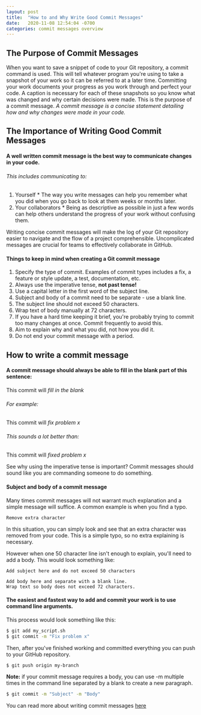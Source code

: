 ```yaml
---
layout: post
title:  "How to and Why Write Good Commit Messages"
date:   2020-11-08 12:54:04 -0700
categories: commit messages overview
---
```

## The Purpose of Commit Messages

When you want to save a snippet of code to your Git repository, a commit command is used. This will tell whatever program you're using to take a snapshot of your work so it can be referred to at a later time. Committing your work documents your progress as you work through and perfect your code. A caption is necessary for each of these snapshots so you know what was changed and why certain decisions were made. This is the purpose of a commit message. *A commit message is a concise statement detailing how and why changes were made in your code.*

## The Importance of Writing Good Commit Messages

#### A well written commit message is the best way to communicate changes in your code.

###### This includes communicating to:
  1. Yourself
    * The way you write messages can help you remember what you did when you go back to look at them weeks or months later.
  2. Your collaborators
    *  Being as descriptive as possible in just a few words can help others understand the progress of your work without confusing them.

Writing concise commit messages will make the log of your Git repository easier to navigate and the flow of a project comprehensible. Uncomplicated messages are crucial for teams to effectively collaborate in GitHub.

#### Things to keep in mind when creating a Git commit message
  1. Specify the type of commit. Examples of commit types includes a fix, a  feature or style update, a test, documentation, etc.
  2. Always use the imperative tense, **not past tense!**
  3. Use a capital letter in the first word of the subject line.
  4. Subject and body of a commit need to be separate - use a blank line.
  5. The subject line should not exceed 50 characters.
  6. Wrap text of body manually at 72 characters.
  7. If you have a hard time keeping it brief, you're probably trying to commit too many changes at once. Commit frequently to avoid this.
  8. Aim to explain why and what you did, not how you did it.
  9. Do not end your commit message with a period.

## How to write a commit message

#### A commit message should always be able to fill in the blank part of this sentence:
This commit will *fill in the blank*

###### For example:
This commit will *fix problem x*

###### This sounds a lot better than:

This commit will *fixed problem x*

See why using the imperative tense is important? Commit messages should sound like you are commanding someone to do something.

#### Subject and body of a commit message

Many times commit messages will not warrant much explanation and a simple message will suffice. A common example is when you find a typo.

```
Remove extra character
```
In this situation, you can simply look and see that an extra character was removed from your code. This is a simple typo, so no extra explaining is necessary.

However when one 50 character line isn't enough to explain, you'll need to add a body. This would look something like:

```
Add subject here and do not exceed 50 characters

Add body here and separate with a blank line.
Wrap text so body does not exceed 72 characters.
```
#### The easiest and fastest way to add and commit your work is to use command line arguments.

  This process would look something like this:
  ```bash
  $ git add my_script.sh
  $ git commit -m "Fix problem x"
  ```
  Then, after you've finished working and committed everything you can push to your GitHub repository.

  ```bash
  $ git push origin my-branch
  ```
  **Note:** if your commit message requires a body, you can use -m multiple times in the command line separated by a blank to create a new paragraph.

  ```bash
  $ git commit -m "Subject" -m "Body"
  ```
You can read more about writing commit messages [here](https://chris.beams.io/posts/git-commit/)
